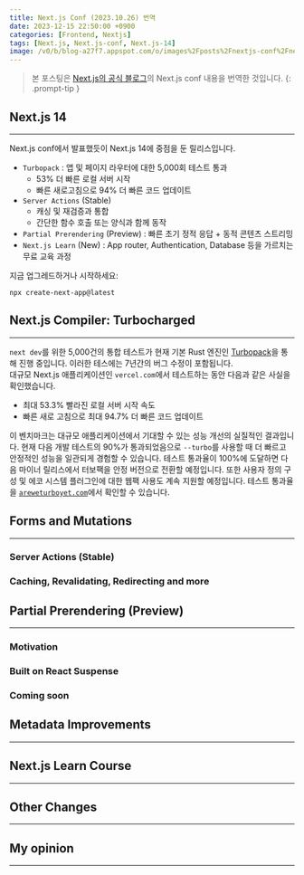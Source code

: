 ```yaml
---
title: Next.js Conf (2023.10.26) 번역
date: 2023-12-15 22:50:00 +0900
categories: [Frontend, Nextjs]
tags: [Next.js, Next.js-conf, Next.js-14]
image: /v0/b/blog-a27f7.appspot.com/o/images%2Fposts%2Fnextjs-conf%2Fnextjs.png?alt=media&token=09247773-9707-4dd1-b3ca-3fe7f943497a
---
```


> 본 포스팅은 [Next.js의 공식 블로그](https://nextjs.org/blog/next-14)의 Next.js conf 내용을 번역한 것입니다.
> {: .prompt-tip }

## Next.js 14

---

Next.js conf에서 발표했듯이 Next.js 14에 중점을 둔 릴리스입니다.

- `Turbopack` : 앱 및 페이지 라우터에 대한 5,000회 테스트 통과
  - 53% 더 빠른 로컬 서버 시작
  - 빠른 새로고침으로 94% 더 빠른 코드 업데이트
- `Server Actions` (Stable)
  - 캐싱 및 재검증과 통합
  - 간단한 함수 호출 또는 양식과 함께 동작
- `Partial Prerendering` (Preview) : 빠른 초기 정적 응답 + 동적 콘텐츠 스트리밍
- `Next.js Learn` (New) : App router, Authentication, Database 등을 가르치는 무료 교육 과정

지금 업그레드하거나 시작하세요:

```shell
npx create-next-app@latest
```

## Next.js Compiler: Turbocharged

---

`next dev`를 위한 5,000건의 통합 테스트가 현재 기본 Rust 엔진인 [Turbopack](https://turbo.build/pack)을 통해 진행 중입니다. 이러한 테스에는 7년간의 버그 수정이 포함됩니다. <br>
대규모 Next.js 애플리케이션인 `vercel.com`에서 테스트하는 동안 다음과 같은 사실을 확인했습니다.

- 최대 53.3% 빨라진 로컬 서버 시작 속도
- 빠른 새로 고침으로 최대 94.7% 더 빠른 코드 업데이트

이 벤치마크는 대규모 애플리케이션에서 기대할 수 있는 성능 개선의 실질적인 결과입니다. 현재 다음 개발 테스트의 90%가 통과되었음으로 `--turbo`를 사용할 때 더 빠르고 안정적인 성능을 일관되게 경험할 수 있습니다. 테스트 통과율이 100%에 도달하면 다음 마이너 릴리스에서 터보팩을 안정 버전으로 전환할 예정입니다. 또한 사용자 정의 구성 및 에코 시스템 플러그인에 대한 웹팩 사용도 계속 지원할 예정입니다. 테스트 통과율을 [`areweturboyet.com`](https://areweturboyet.com/)에서 확인할 수 있습니다.

## Forms and Mutations

---

### Server Actions (Stable)

### Caching, Revalidating, Redirecting and more

## Partial Prerendering (Preview)

---

### Motivation

### Built on React Suspense

### Coming soon

## Metadata Improvements

---

## Next.js Learn Course

---

## Other Changes

---

## My opinion

---
